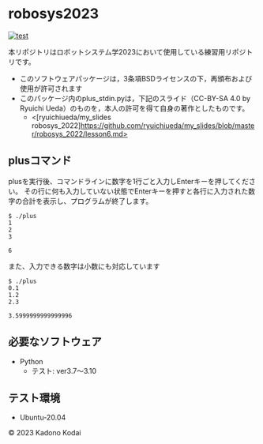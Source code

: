 # robosys2023
[![test](https://github.com/Orbital-G/robosys2023/actions/workflows/test.yml/badge.svg)](https://github.com/Orbital-G/robosys2023/actions/workflows/test.yml)

本リポジトリはロボットシステム学2023において使用している練習用リポジトリです。
* このソフトウェアパッケージは，3条項BSDライセンスの下，再頒布および使用が許可されます
* このパッケージ内のplus_stdin.pyは，下記のスライド（CC-BY-SA 4.0 by Ryuichi Ueda）のものを，本人の許可を得て自身の著作としたものです。
  * <[ryuichiueda/my_slides robosys_2022]https://github.com/ryuichiueda/my_slides/blob/master/robosys_2022/lesson6.md>

## plusコマンド
plusを実行後、コマンドラインに数字を1行ごと入力しEnterキーを押してください。
その行に何も入力していない状態でEnterキーを押すと各行に入力された数字の合計を表示し、プログラムが終了します。
```
$ ./plus
1
2
3

6
```
また、入力できる数字は小数にも対応しています
```
$ ./plus
0.1
1.2
2.3

3.5999999999999996
```
## 必要なソフトウェア
* Python
  * テスト: ver3.7〜3.10

## テスト環境
* Ubuntu-20.04

© 2023 Kadono Kodai
